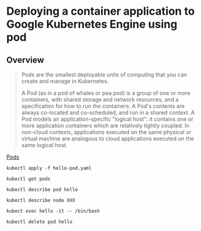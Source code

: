 # Deploying a container application to Google Kubernetes Engine using pod

## Overview

> Pods are the smallest deployable units of computing that you can create and manage in Kubernetes.
>
> A Pod (as in a pod of whales or pea pod) is a group of one or more containers, with shared storage and network resources, and a specification for how to run the containers. A Pod's contents are always co-located and co-scheduled, and run in a shared context. A Pod models an application-specific "logical host": it contains one or more application containers which are relatively tightly coupled. In non-cloud contexts, applications executed on the same physical or virtual machine are analogous to cloud applications executed on the same logical host.

[Pods](https://kubernetes.io/docs/concepts/workloads/pods/)

```
kubectl apply -f hello-pod.yaml
```

```
kubectl get pods
```

```
kubectl describe pod hello
```

```
kubectl describe node XXX
```

```
kubect exec hello -it -- /bin/bash
```

```
kubectl delete pod hello
```
